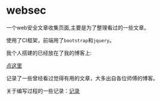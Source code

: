 # websec
一个web安全文章收集页面,主要是为了整理看过的一些文章。

使用了CI框架，前端用了`bootstrap`和`jquery`。

我个人搭建的已经放在了我的博客上:

[点这里](http://182.254.247.127/websec/)

记录了一些曾经看过觉得有用的文章，大多出自各位师傅的博客。

关于编写过程的一些记录：[记录](http://www.au1ge.xyz/2017/07/04/websec-%E4%B8%AA%E4%BA%BA%E7%9A%84web%E6%96%87%E7%AB%A0%E6%94%B6%E8%97%8F%E7%AB%99%E7%82%B9/)
